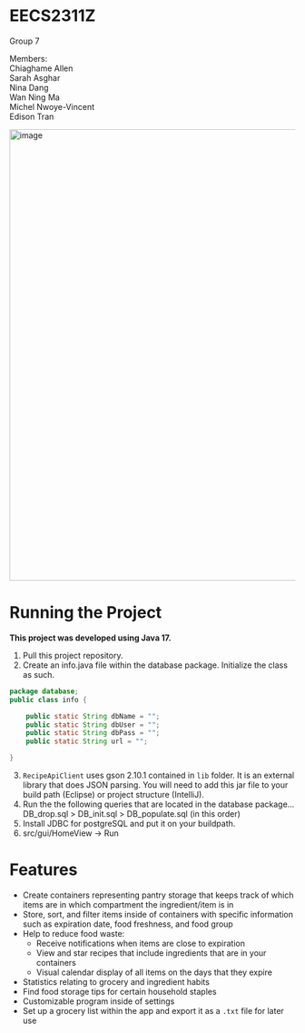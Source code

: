 # EECS2311Z
Group 7  

Members:  
Chiaghame Allen  
Sarah Asghar   
Nina Dang    
Wan Ning Ma   
Michel Nwoye-Vincent    
Edison Tran  

<img width="795" alt="image" src="https://github.com/EECS2311/EECS2311/assets/97976216/14fefb87-ecda-4a02-b759-90d9a0807c2c">


# Running the Project
**This project was developed using Java 17.**

1. Pull this project repository.
2. Create an info.java file within the database package.
Initialize the class as such.
```java
package database;
public class info {

	public static String dbName = "";
	public static String dbUser = "";
	public static String dbPass = "";
	public static String url = "";

}
```
3. `RecipeApiClient` uses gson 2.10.1 contained in `lib` folder. It is an external library that does JSON parsing. You will need to add this jar file to your build path (Eclipse) or project structure (IntelliJ).
4. Run the the following queries that are located in the database package... DB_drop.sql > DB_init.sql > DB_populate.sql (in this order)
5. Install JDBC for postgreSQL and put it on your buildpath.
6. src/gui/HomeView -> Run

# Features

* Create containers representing pantry storage that keeps track of which items are in which compartment the ingredient/item is in
* Store, sort, and filter items inside of containers with specific information such as expiration date, food freshness, and food group
* Help to reduce food waste:
	* Receive notifications when items are close to expiration
	* View and star recipes that include ingredients that are in your containers
	* Visual calendar display of all items on the days that they expire
* Statistics relating to grocery and ingredient habits
* Find food storage tips for certain household staples
* Customizable program inside of settings
* Set up a grocery list within the app and export it as a `.txt` file for later use
 

